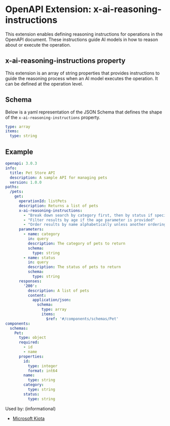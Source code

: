 # OpenAPI Extension: x-ai-reasoning-instructions

This extension enables defining reasoning instructions for operations in the OpenAPI document. These instructions guide AI models in how to reason about or execute the operation.

## x-ai-reasoning-instructions property

This extension is an array of string properties that provides instructions to guide the reasoning process when an AI model executes the operation. It can be defined at the operation level.

## Schema

Below is a yaml representation of the JSON Schema that defines the shape of the `x-ai-reasoning-instructions` property.

```yaml
type: array
items:
  type: string
```
## Example

```yaml
openapi: 3.0.3
info:
  title: Pet Store API
  description: A sample API for managing pets
  version: 1.0.0
paths:
  /pets:
    get:
      operationId: listPets
      description: Returns a list of pets
      x-ai-reasoning-instructions:
        - "Break down search by category first, then by status if specified"
        - "Filter results by age if the age parameter is provided"
        - "Order results by name alphabetically unless another ordering is specified"
      parameters:
        - name: category
          in: query
          description: The category of pets to return
          schema:
            type: string
        - name: status
          in: query
          description: The status of pets to return
          schema:
            type: string
      responses:
        '200':
          description: A list of pets
          content:
            application/json:
              schema:
                type: array
                items:
                  $ref: '#/components/schemas/Pet'
components:
  schemas:
    Pet:
      type: object
      required:
        - id
        - name
      properties:
        id:
          type: integer
          format: int64
        name:
          type: string
        category:
          type: string
        status:
          type: string
```
Used by: (informational)

* [Microsoft Kiota](https://aka.ms/kiota)